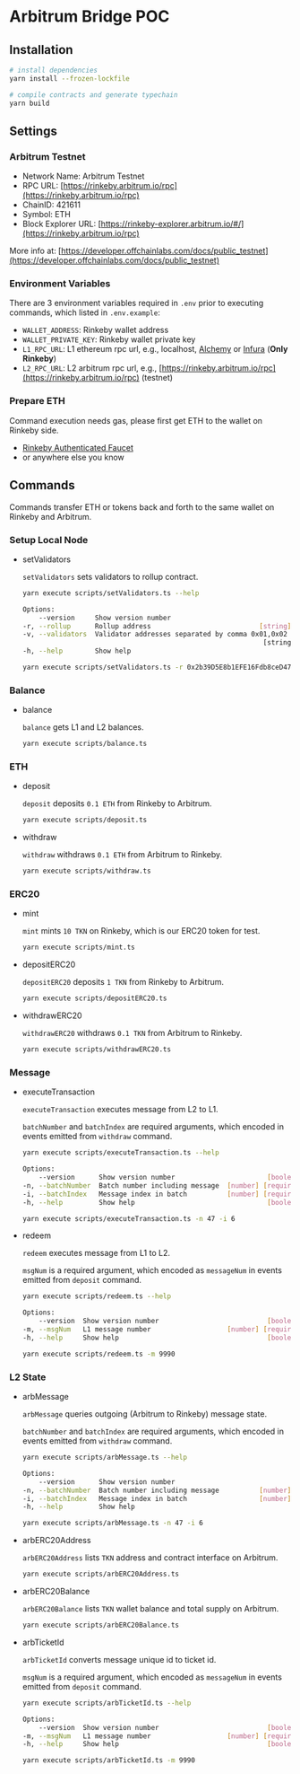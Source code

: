 # Arbitrum Bridge POC

## Installation

```sh
# install dependencies
yarn install --frozen-lockfile

# compile contracts and generate typechain
yarn build
```

## Settings

### Arbitrum Testnet

- Network Name: Arbitrum Testnet
- RPC URL: [https://rinkeby.arbitrum.io/rpc](https://rinkeby.arbitrum.io/rpc)
- ChainID: 421611
- Symbol: ETH
- Block Explorer URL: [https://rinkeby-explorer.arbitrum.io/#/](https://rinkeby.arbitrum.io/rpc)

More info at: [https://developer.offchainlabs.com/docs/public_testnet](https://developer.offchainlabs.com/docs/public_testnet)

### Environment Variables

There are 3 environment variables required in `.env` prior to executing commands, which listed in `.env.example`:

- `WALLET_ADDRESS`: Rinkeby wallet address
- `WALLET_PRIVATE_KEY`: Rinkeby wallet private key
- `L1_RPC_URL`: L1 ethereum rpc url, e.g., localhost, [Alchemy](https://www.alchemy.com/) or [Infura](https://infura.io/) (**Only Rinkeby**)
- `L2_RPC_URL`: L2 arbitrum rpc url, e.g., [https://rinkeby.arbitrum.io/rpc](https://rinkeby.arbitrum.io/rpc) (testnet)

### Prepare ETH

Command execution needs gas, please first get ETH to the wallet on Rinkeby  side.

- [Rinkeby Authenticated Faucet](https://faucet.rinkeby.io/)
- or anywhere else you know

## Commands

Commands transfer ETH or tokens back and forth to the same wallet on Rinkeby and Arbitrum.

### Setup Local Node

- setValidators

    `setValidators` sets validators to rollup contract.

    ```sh
    yarn execute scripts/setValidators.ts --help

    Options:
        --version     Show version number                                [boolean]
    -r, --rollup      Rollup address                           [string] [required]
    -v, --validators  Validator addresses separated by comma 0x01,0x02
                                                                [string] [required]
    -h, --help        Show help                                          [boolean]

    yarn execute scripts/setValidators.ts -r 0x2b39D5E8b1EFE16Fdb8ceD47c004733e345f4256 -v 0xf356cb4673c64e0928325029c9a628e9d16099a6,0xe6f31ad783a911b4c77d0c8429898aca788b9a9d
    ```

### Balance

- balance

    `balance` gets L1 and L2 balances.

    ```sh
    yarn execute scripts/balance.ts 
    ```

### ETH

- deposit

    `deposit` deposits `0.1 ETH` from Rinkeby to Arbitrum.

    ```sh
    yarn execute scripts/deposit.ts
    ```

- withdraw

    `withdraw` withdraws `0.1 ETH` from Arbitrum to Rinkeby.

    ```sh
    yarn execute scripts/withdraw.ts
    ```

### ERC20

- mint

    `mint` mints `10 TKN` on Rinkeby, which is our ERC20 token for test.

    ```sh
    yarn execute scripts/mint.ts 
    ```

- depositERC20

    `depositERC20` deposits `1 TKN` from Rinkeby to Arbitrum.

    ```sh
    yarn execute scripts/depositERC20.ts
    ```

- withdrawERC20

    `withdrawERC20` withdraws `0.1 TKN` from Arbitrum to Rinkeby.

    ```sh
    yarn execute scripts/withdrawERC20.ts
    ```

### Message

- executeTransaction

    `executeTransaction` executes message from L2 to L1.

    `batchNumber` and `batchIndex` are required arguments, which encoded in events emitted from `withdraw` command.

    ```sh
    yarn execute scripts/executeTransaction.ts --help

    Options:
        --version      Show version number                       [boolean]
    -n, --batchNumber  Batch number including message  [number] [required]
    -i, --batchIndex   Message index in batch          [number] [required]
    -h, --help         Show help                                 [boolean]

    yarn execute scripts/executeTransaction.ts -n 47 -i 6
    ```

- redeem

    `redeem` executes message from L1 to L2.

    `msgNum` is a required argument, which encoded as `messageNum` in events emitted from `deposit` command.

    ```sh
    yarn execute scripts/redeem.ts --help

    Options:
        --version  Show version number                           [boolean]
    -m, --msgNum   L1 message number                   [number] [required]
    -h, --help     Show help                                     [boolean]

    yarn execute scripts/redeem.ts -m 9990
    ```

### L2 State

- arbMessage

    `arbMessage` queries outgoing (Arbitrum to Rinkeby) message state.

    `batchNumber` and `batchIndex` are required arguments, which encoded in events emitted from `withdraw` command.

    ```sh
    yarn execute scripts/arbMessage.ts --help

    Options:
        --version      Show version number                               [boolean]
    -n, --batchNumber  Batch number including message          [number] [required]
    -i, --batchIndex   Message index in batch                  [number] [required]
    -h, --help         Show help                                         [boolean]

    yarn execute scripts/arbMessage.ts -n 47 -i 6
    ```

- arbERC20Address

    `arbERC20Address` lists `TKN` address and contract interface on Arbitrum.

    ```sh
    yarn execute scripts/arbERC20Address.ts
    ```

- arbERC20Balance

    `arbERC20Balance` lists `TKN` wallet balance and total supply on Arbitrum.

    ```sh
    yarn execute scripts/arbERC20Balance.ts 
    ```

- arbTicketId

    `arbTicketId` converts message unique id to ticket id.

    `msgNum` is a required argument, which encoded as `messageNum` in events emitted from `deposit` command.

    ```sh
    yarn execute scripts/arbTicketId.ts --help

    Options:
        --version  Show version number                           [boolean]
    -m, --msgNum   L1 message number                   [number] [required]
    -h, --help     Show help                                     [boolean]
    
    yarn execute scripts/arbTicketId.ts -m 9990
    ```
